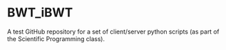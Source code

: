 # BWT_iBWT
A test GitHub repository for a set of client/server python scripts (as part of the Scientific Programming class).
